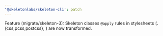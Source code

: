 ```yaml
---
'@skeletonlabs/skeleton-cli': patch
---
```


Feature (migrate/skeleton-3): Skeleton classes `@apply` rules in stylesheets (.{css,pcss,postcss}, <style></style>) are now transformed.
